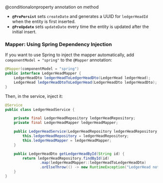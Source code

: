
@conditionalonproperty annotation on method
- **`@PrePersist`** sets `createDate` and generates a UUID for `ledgerHeadId` when the entity is first inserted.
- **`@PreUpdate`** sets `updateDate` every time the entity is updated after the initial insert.


### Mapper: Using Spring Dependency Injection

If you want to use Spring to inject the mapper automatically, add `componentModel = "spring"` to the `@Mapper` annotation:

```java
@Mapper(componentModel = "spring")
public interface LedgerHeadMapper {
    LedgerHeadDto ledgerHeadToLedgerHeadDto(LedgerHead ledgerHead);
    LedgerHead ledgerHeadDtoToLedgerHead(LedgerHeadDto ledgerHeadDto);
}
```

Then, in the service, inject it:

```java
@Service
public class LedgerHeadService {

    private final LedgerHeadRepository ledgerHeadRepository;
    private final LedgerHeadMapper ledgerHeadMapper;

    public LedgerHeadService(LedgerHeadRepository ledgerHeadRepository, LedgerHeadMapper ledgerHeadMapper) {
        this.ledgerHeadRepository = ledgerHeadRepository;
        this.ledgerHeadMapper = ledgerHeadMapper;
    }

    public LedgerHeadDto getLedgerHeadById(String id) {
        return ledgerHeadRepository.findById(id)
                .map(ledgerHeadMapper::ledgerHeadToLedgerHeadDto)
                .orElseThrow(() -> new RuntimeException("LedgerHead not found with id: " + id));
    }
}
```
